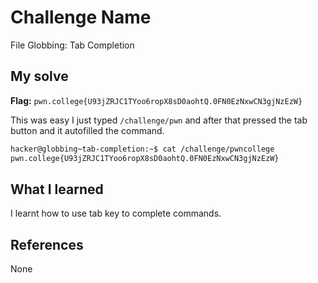 # Challenge Name
File Globbing: Tab Completion
## My solve
**Flag:** `pwn.college{U93jZRJC1TYoo6ropX8sD0aohtQ.0FN0EzNxwCN3gjNzEzW}`

This was easy I just typed `/challenge/pwn` and after that pressed the tab button and it autofilled the command.
```bash
hacker@globbing~tab-completion:~$ cat /challenge/pwncollege​ 
pwn.college{U93jZRJC1TYoo6ropX8sD0aohtQ.0FN0EzNxwCN3gjNzEzW}
```

## What I learned
I learnt how to use tab key to complete commands.

## References 
None
